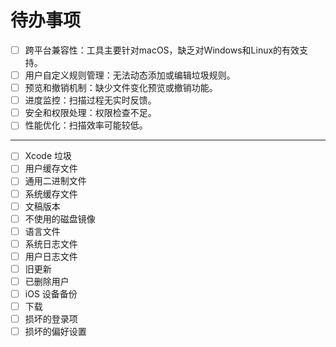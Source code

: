 # 待办事项

- [ ] 跨平台兼容性：工具主要针对macOS，缺乏对Windows和Linux的有效支持。
- [ ] 用户自定义规则管理：无法动态添加或编辑垃圾规则。
- [ ] 预览和撤销机制：缺少文件变化预览或撤销功能。
- [ ] 进度监控：扫描过程无实时反馈。
- [ ] 安全和权限处理：权限检查不足。
- [ ] 性能优化：扫描效率可能较低。

-----

- [ ] Xcode 垃圾
- [ ] 用户缓存文件
- [ ] 通用二进制文件
- [ ] 系统缓存文件
- [ ] 文稿版本
- [ ] 不使用的磁盘镜像
- [ ] 语言文件
- [ ] 系统日志文件
- [ ] 用户日志文件
- [ ] 旧更新
- [ ] 已删除用户
- [ ] iOS 设备备份
- [ ] 下载
- [ ] 损坏的登录项
- [ ] 损坏的偏好设置
